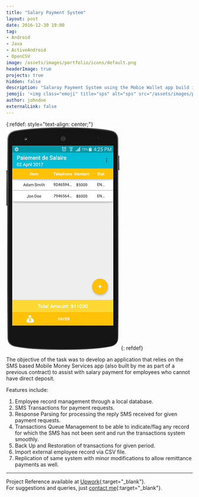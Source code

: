 ```yaml
---
title: "Salary Payment System"
layout: post
date: 2016-12-30 19:00
tag:
- Android
- Java
- ActiveAndroid
- OpenCSV
image: /assets/images/portfolio/icons/default.png
headerImage: true
projects: true
hidden: false
description: "Salaray Payment System using the Mobie Wallet app build in previous contract."
jemoji: '<img class="emoji" title="sps" alt="sps" src="/assets/images/portfolio/icons/default.png" height="20" width="20" align="absmiddle">'
author: johndoe
externalLink: false
---
```


{:refdef: style="text-align: center;"}
![Screenshot](/assets/images/portfolio/sps.png)
{: refdef}

The objective of the task was to develop an application that relies on the SMS based Mobile Money Services app (also built by me as part of a previous contract) to assist with salary payment for employees who cannot have direct deposit.

Features include:

1. Employee record management through a local database.
2. SMS Transactions for payment requests.
3. Response Parsing for processing the reply SMS received for given payment requests.
4. Transactions Queue Management to be able to indicate/flag any record for which the SMS has not been sent and run the transactions system smoothly.
5. Back Up and Restoration of transactions for given period.
6. Import external employee record via CSV file.
7. Replication of same system with minor modifications to allow remittance payments as well.

---

Project Reference available at [Upwork](https://www.upwork.com/jobs/~01fe356bcc9c91c3f5){:target="_blank"}.<br />
For suggestions and queries, just [contact me](http://linkedin.com/in/xuhaibahmad){:target="_blank"}.
